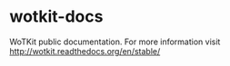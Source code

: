 wotkit-docs
===========

WoTKit public documentation. For more information visit http://wotkit.readthedocs.org/en/stable/
